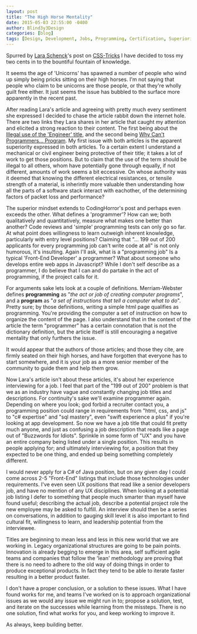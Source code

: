 ```yaml
---
layout: post
title: "The High Horse Mentality"
date: 2015-05-03 22:55:00 -0400
author: Blind3y3Design
categories: [blog]
tags: [Design, Development, Jobs, Programming, Certification, Superiority, Interview]
---
```


Spurred by [Lara Schenck](http://notlaura.com/)'s post on [CSS-Tricks](https://css-tricks.com/tales-of-a-non-unicorn-a-story-about-the-trouble-with-job-titles-and-descriptions/) I have decided to toss my two cents in to the bountiful fountain of knowledge.

It seems the age of 'Unicorns' has spawned a number of people who wind up simply being pricks sitting on their high horses. I'm not saying that people who claim to be unicorns are those people, or that they're wholly guilt free either. It just seems the issue has bubbled to the surface more apparently in the recent past.
<!--more-->

After reading Lara's article and agreeing with pretty much every sentiment she expressed I decided to chase the article rabbit down the internet hole. There are two links they Lara shares in her article that caught my attention and elicited a strong reaction to their content. The first being about the [Illegal use of the 'Engineer' title](http://www.bizjournals.com/triad/stories/2004/04/12/focus3.html?page=all), and the second being [Why Can't Programmers... Program](http://blog.codinghorror.com/why-cant-programmers-program/).  My first issue with both articles is the apparent superiority expressed in both articles. To a certain extent I understand a mechanical or civil engineer being protective of their title; it takes a lot of work to get those positions. But to claim that the use of the term should be illegal to all others, whom have potentially gone through equally, if not different, amounts of work seems a bit eccessive. On whose authority was it deemed that knowing the different electrical resistances, or tensile strength of a material, is inherintly more valuable then understanding how all the parts of a software stack interact with eachother, of the determining factors of packet loss and performance?

The superior mindset extends to CodingHorror's post and perhaps even exceeds the other. What defines a 'programmer'? How can we; both qualitatively and quantitatively, measure what makes one better than another? Code reviews and 'simple' programming tests can only go so far. At what point does willingness to learn outweigh inherent knowledge, particularly with entry level positions? Claiming that "... 199 out of 200 applicants for every programming job can't write code at all" is not only humorous, it's insulting. Again I'll ask, what is a "programming job" Is a typical 'Front-End Developer' a programmer? What about someone who develops entire web apps in Javascript? While I don't self describe as a programmer, I do believe that I can and do partake in the act of programming, if the project calls for it.

For arguments sake lets look at a couple of definitions. Merriam-Webster defines **programming** as "*the act or job of creating computer programs*", and a **program** as "*a set of instructions that tell a computer what to do*". Pretty sure; by those definitions, writing a simple html page qualifies as programming. You're providing the computer a set of instruction on how to organize the content of the page. I also understand that in the context of the article the term "programmer" has a certain connotation that is not the dictionary definition, but the article itself is still encouraging a negative mentality that only furthers the issue.

It would appear that the authors of those articles; and those they cite, are firmly seated on their high horses, and have forgotten that everyone has to start somewhere, and it is your job as a more senior member of the community to guide them and help them grow.

Now Lara's article isn't about these articles, it's about her experience interviewing for a job. I feel that part of the "199 out of 200" problem is that we as an industry have vague and constantly changing job titles and descriptions. For continuity's sake we'll examine programmer again. Depending on where you look; god forbid a recruiter contact you, a programming position could range in requirements from "html, css, and js" to "c# expertise" and "sql mastery", even "swift experience a plus" if you're looking at app development. So now we have a job title that could fit pretty much anyone, and just as confusing a job description that reads like a page out of "Buzzwords for Idiots". Sprinkle in some form of "UX" and you have an entire company being listed under a single position. This results in people applying for; and ultimately interviewing for, a position that they expected to be one thing, and ended up being something completely different.

I would never apply for a C# of Java position, but on any given day I could come across 2-5 "Front-End" listings that include those technologies under requirements. I've even seen UX positions that read like a senior developers job, and have no mention of any UX disciplines. When looking at a potential job listing I defer to something that people much smarter than myself have found useful; describing the actual job, describe a potential project role the new employee may be asked to fulfill. An interview should then be a series on conversations, in addition to gauging skill level it is also important to find cultural fit, willingness to learn, and leadership potential from the interviewee. 

Titles are beginning to mean less and less in this new world that we are working in. Legacy organizational structures are going to be pain points. Innovation is already begging to emerge in this area, self sufficient agile teams and companies that follow the 'lean' methodology are proving that there is no need to adhere to the old way of doing things in order to produce exceptional products. In fact they tend to be able to iterate faster resulting in a better product faster.

I don't have a proper conclusion, or a solution to these issues. What I have found works for me, and teams I've worked on is to approach organizational issues as we would any issue we might run in to; propose a solution, test, and iterate on the successes while learning from the missteps. There is no one solution, find what works for you, and keep working to improve it.

As always, keep building better.